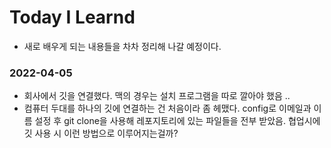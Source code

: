 # Today I Learnd
- 새로 배우게 되는 내용들을 차차 정리해 나갈 예정이다.

### 2022-04-05
- 회사에서 깃을 연결했다. 맥의 경우는 설치 프로그램을 따로 깔아야 했음 ..
- 컴퓨터 두대를 하나의 깃에 연결하는 건 처음이라 좀 헤맸다. config로 이메일과 이름 설정 후 git clone을 사용해 레포지토리에 있는 파일들을 전부 받았음. 협업시에 깃 사용 시 이런 방법으로 이루어지는걸까?
